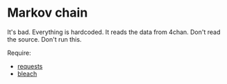 Markov chain
======

It's bad. Everything is hardcoded. It reads the data from 4chan. Don't read the source. Don't run this.

Require:
- [requests](python-requests.org)
- [bleach](https://pypi.python.org/pypi/bleach)